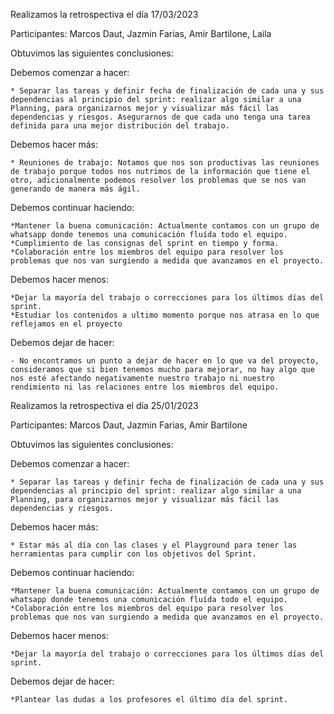 Realizamos la retrospectiva el día 17/03/2023

Participantes: Marcos Daut, Jazmin Farias, Amir Bartilone, Laila 

Obtuvimos las siguientes conclusiones: 

Debemos comenzar a hacer: 

    * Separar las tareas y definir fecha de finalización de cada una y sus dependencias al principio del sprint: realizar algo similar a una Planning, para organizarnos mejor y visualizar más fácil las dependencias y riesgos. Asegurarnos de que cada uno tenga una tarea definida para una mejor distribución del trabajo.

Debemos hacer más:

    * Reuniones de trabajo: Notamos que nos son productivas las reuniones de trabajo porque todos nos nutrimos de la información que tiene el otro, adicionalmente podemos resolver los problemas que se nos van generando de manera más ágil.

Debemos continuar haciendo: 

    *Mantener la buena comunicación: Actualmente contamos con un grupo de whatsapp donde tenemos una comunicación fluída todo el equipo.
    *Cumplimiento de las consignas del sprint en tiempo y forma.
    *Colaboración entre los miembros del equipo para resolver los problemas que nos van surgiendo a medida que avanzamos en el proyecto.

Debemos hacer menos:

    *Dejar la mayoría del trabajo o correcciones para los últimos días del sprint.
    *Estudiar los contenidos a ultimo momento porque nos atrasa en lo que reflejamos en el proyecto

Debemos dejar de hacer:

    - No encontramos un punto a dejar de hacer en lo que va del proyecto, consideramos que si bien tenemos mucho para mejorar, no hay algo que nos esté afectando negativamente nuestro trabajo ni nuestro rendimiento ni las relaciones entre los miembros del equipo.





Realizamos la retrospectiva el día 25/01/2023

Participantes: Marcos Daut, Jazmin Farias, Amir Bartilone

Obtuvimos las siguientes conclusiones: 

Debemos comenzar a hacer: 

    * Separar las tareas y definir fecha de finalización de cada una y sus dependencias al principio del sprint: realizar algo similar a una Planning, para organizarnos mejor y visualizar más fácil las dependencias y riesgos.

Debemos hacer más:

    * Estar más al día con las clases y el Playground para tener las herramientas para cumplir con los objetivos del Sprint.

Debemos continuar haciendo: 

    *Mantener la buena comunicación: Actualmente contamos con un grupo de whatsapp donde tenemos una comunicación fluída todo el equipo.
    *Colaboración entre los miembros del equipo para resolver los problemas que nos van surgiendo a medida que avanzamos en el proyecto.

Debemos hacer menos:

    *Dejar la mayoría del trabajo o correcciones para los últimos días del sprint.
    

Debemos dejar de hacer:

    *Plantear las dudas a los profesores el último día del sprint.